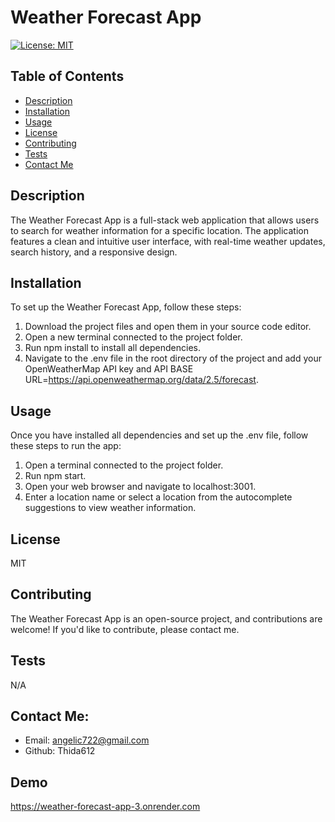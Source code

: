 # Weather Forecast App
[![License: MIT](https://img.shields.io/badge/License-MIT-yellow.svg)](https://opensource.org/licenses/MIT)




## Table of Contents
* [Description](#description)
* [Installation](#installation)
* [Usage](#usage)
* [License](#license)
* [Contributing](#contributing)
* [Tests](#tests)
* [Contact Me](#contact-me)

## Description 
The Weather Forecast App is a full-stack web application that allows users to search for weather information for a specific location. The application features a clean and intuitive user interface, with real-time weather updates, search history, and a responsive design.

## Installation 
To set up the Weather Forecast App, follow these steps:
1. Download the project files and open them in your source code editor.
2. Open a new terminal connected to the project folder.
3. Run npm install to install all dependencies.
4. Navigate to the .env file in the root directory of the project and add your OpenWeatherMap API key and API BASE URL=https://api.openweathermap.org/data/2.5/forecast.


## Usage 
Once you have installed all dependencies and set up the .env file, follow these steps to run the app:
1. Open a terminal connected to the project folder.
2. Run npm start.
3. Open your web browser and navigate to localhost:3001.
4. Enter a location name or select a location from the autocomplete suggestions to view weather  information.


## License 
MIT

## Contributing 
The Weather Forecast App is an open-source project, and contributions are welcome! If you'd like to contribute, please contact me.

## Tests 
N/A

## Contact Me:
* Email: angelic722@gmail.com
* Github: Thida612

## Demo
https://weather-forecast-app-3.onrender.com

